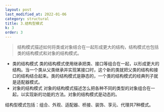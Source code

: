 ```yaml
---
layout: post
last_modified_at: 2022-01-06
category: structural
title: 3.结构型模式
k: 3
order: 3
---
```


> 结构模式描述如何将类或对象结合在一起形成更大的结构，结构模式也包括类的结构模式和对象的结构模式。  
- 类的结构模式 类的结构模式使用继承把类、接口等组合在一起，以形成更大的结构。当一个类从父类继承并实现某接口时，这个新的类就把父类的结构和接口的结构结合起来。类的结构模式是静态的，一个类的结构模式的经典列子就是适配器模式。
- 对象的结构模式 对象的结构模式描述怎么把各种不同的类型的对象组合在一起，以实现新的功能的方法。对象的结构模式是动态的。

结构型模式包括：组合、外观、适配器、桥接、装饰、享元、代理共7种模式。